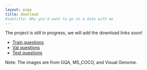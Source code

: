 ```yaml
---
layout: page
title: Download
#subtitle: Why you'd want to go on a date with me
---
```

The project is still in progress, we will add the download links soon!

* [Train questions](https://mcds.cs.cmu.edu/)
* [Val questions](https://mcds.cs.cmu.edu/)
* [Test questions](https://mcds.cs.cmu.edu/)

 Note: The images are from GQA, MS_COCO, and Visual Genome.
 
